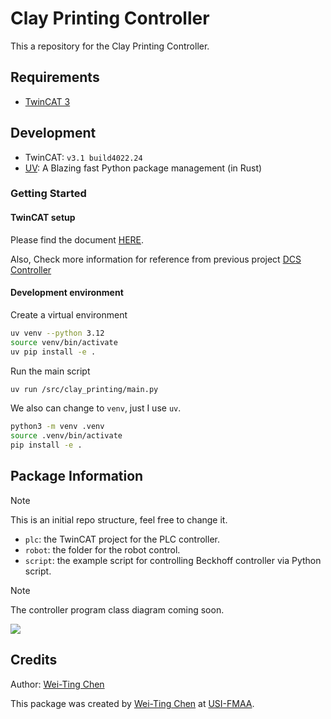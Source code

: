 # **Clay Printing Controller**

This a repository for the Clay Printing Controller.

## Requirements

- [TwinCAT 3]

## Development

- TwinCAT: `v3.1 build4022.24`
- [UV]: A Blazing fast Python package management (in Rust)

### Getting Started

#### TwinCAT setup

Please find the document [HERE](https://docs.google.com/document/d/1gG2m832B31KaUyH_NmVh3YcKzGQiOX8l/edit?usp=drive_link&ouid=112329383900029899973&rtpof=true&sd=true).

Also, Check more information for reference from previous project [DCS Controller](https://github.com/USI-FMAA/digital_casting_system_controller)

#### Development environment

Create a virtual environment

``` bash
uv venv --python 3.12
source venv/bin/activate
uv pip install -e .
```
Run the main script

``` bash
uv run /src/clay_printing/main.py
```


We also can change to `venv`, just I use `uv`.

``` bash
python3 -m venv .venv
source .venv/bin/activate
pip install -e .
```

## Package Information
> [!NOTE]
> This is an initial repo structure, feel free to change it.

* `plc`: the TwinCAT project for the PLC controller.
* `robot`: the folder for the robot control.
* `script`: the example script for controlling Beckhoff controller via Python script.

> [!NOTE]
> The controller program class diagram coming soon.

![](./docs/image_folder_structure.png)

## Credits
Author: [Wei-Ting Chen]

This package was created by [Wei-Ting Chen] at [USI-FMAA](https://github.com/USI-FMAA).

<!-- link -->
[TwinCAT 3]: https://www.beckhoff.com/en-en/products/automation/twincat/texxxx-twincat-3-engineering/te1000.html
[UV]: https://docs.astral.sh/uv/
[Wei-Ting Chen]: https://github.com/WeiTing1991
